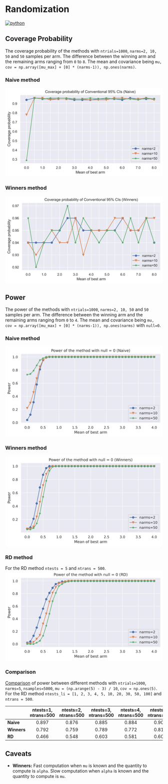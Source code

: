 # Randomization
<p>
    <a href="https://www.python.org/">
    <img src="https://img.shields.io/badge/python-v3-brightgreen.svg" alt="python"></a> &nbsp;
</p>


## Coverage Probability
The coverage probability of the methods with `ntrials=1000`, `narms=2, 10, 50` and `50` samples per arm. The difference between the winning arm and the remaining arms ranging from `0` to `8`. The mean and covariance being `mu, cov = np.array([mu_max] + [0] * (narms-1)), np.ones(narms)`.

### Naive method
![alt text](./__resources__/naive_coverage.jpg)

### Winners method
![alt text](./__resources__/winners_coverage.jpg)


## Power
The power of the methods with `ntrials=1000`, `narms=2, 10, 50` and `50` samples per arm. The difference between the winning arm and the remaining arms ranging from `0` to `4`. The mean and covariance being `mu, cov = np.array([mu_max] + [0] * (narms-1)), np.ones(narms)` with `null=0`. 

### Naive method
![alt text](./__resources__/naive_power.jpg)

### Winners method
![alt text](./__resources__/winners_power.jpg)

### RD method
For the RD method `ntests = 5` and `ntrans = 500`.
![alt text](./__resources__/rd_power.jpg)

### Comparison
<a href="./__results__/simulation" target="_blank">Comparison</a> of power between different methods with `ntrials=1000`, `narms=5`, `nsamples=5000`, `mu = (np.arange(5) - 3) / 10`, `cov = np.ones(5)`. For the RD method `ntests_li = [1, 2, 3, 4, 5, 10, 20, 30, 50, 100]` and `ntrans = 500`.

|             | ntests=1, ntrans=500 | ntests=2, ntrans=500 | ntests=3, ntrans=500 | ntests=4, ntrans=500 | ntests=5, ntrans=500 | ntests=10, ntrans=500 | ntests=20, ntrans=500 | ntests=30, ntrans=500 | ntests=50, ntrans=500 | ntests=100, ntrans=500 |
|-------------|:--------------------:|:--------------------:|:--------------------:|:--------------------:|:--------------------:|:---------------------:|:---------------------:|:---------------------:|:---------------------:|:----------------------:|
| **Naive**   |        0.897         |        0.876         |        0.885         |        0.884         |        0.906         |         0.899         |         0.900         |         0.898         |         0.870         |         0.886          |
| **Winners** |        0.792         |        0.759         |        0.789         |        0.772         |        0.813         |         0.800         |         0.786         |         0.808         |         0.777         |         0.774          |
| **RD**      |        0.466         |        0.548         |        0.603         |        0.581         |        0.608         |         0.656         |         0.655         |         0.661         |         0.663         |         0.667          |


## Caveats
- **Winners:** Fast computation when `mu` is known and the quantity to compute is `alpha`. Slow computation when `alpha` is known and the quantity to compute is `mu`.
